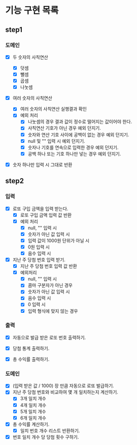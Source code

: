 # 기능 구현 목록

## step1
### 도메인
- [x] 두 숫자의 사칙연산
  - [x] 덧셈
  - [x] 뺄셈
  - [x] 곱셈
  - [x] 나눗셈
- [x] 여러 숫자의 사칙연산
  - [x] 여러 숫자의 사칙연산 실행결과 확인
  - [x] 예외 처리
    - [x] 나눗셈의 경우 결과 값이 정수로 떨어지는 값이어야 한다.
    - [x] 사칙연산 기호가 아닌 경우 예외 던지기.
    - [x] 숫자와 연산 기호 사이에 공백이 없는 경우 예외 던지기.
    - [x] null 및 "" 입력 시 예외 던지기.
    - [x] 숫자나 기호를 연속으로 입력한 경우 예외 던지기.
    - [x] 공백 하나 또는 기호 하나만 넣는 경우 예외 던지기.
- [x] 숫자 하나만 입력 시 그대로 반환


## step2
### 입력
- [x] 로또 구입 금액을 입력 받는다.
  - [x] 로또 구입 금액 입력 값 반환
  - [x] 예외 처리
    - [x] null, "" 입력 시
    - [x] 숫자가 아닌 값 입력 시
    - [x] 입력 값이 1000원 단위가 아닐 시
    - [x] 0원 입력 시
    - [x] 음수 입력 시
- [x] 지난 주 당첨 번호 입력 받기.
  - [x] 지난 주 당첨 번호 입력 값 반환
  - [x] 예외처리
    - [x] null, "" 입력 시
    - [x] 콤마 구분자가 아닌 경우
    - [x] 숫자가 아닌 값 입력 시
    - [x] 음수 입력 시
    - [x] 0 입력 시
    - [x] 입력 형식에 맞지 않는 경우

### 출력
- [x] 자동으로 발급 받은 로또 번호 출력하기.
- [x] 당첨 통계 출력하기.
- [x] 총 수익률 출력하기.


### 도메인
- [x] (입력 받은 값 / 1000) 장 만큼 자동으로 로또 발급하기.
- [x] 지난 주 당첨 번호와 비교하여 몇 개 일치하는지 계산하기.
  - [x] 3개 일치 개수
  - [x] 4개 일치 개수
  - [x] 5개 일치 개수
  - [x] 6개 일치 개수
- [x] 총 수익률 계산하기.
  - [x] 일치 번호 개수 리스트 반환하기.
- [x] 번호 일치 개수 당 당첨 횟수 구하기.

